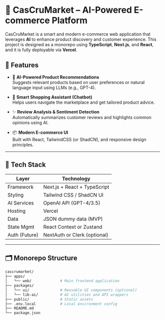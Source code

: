 # 🛒 CasCruMarket – AI-Powered E-commerce Platform

CasCruMarket is a smart and modern e-commerce web application that leverages **AI** to enhance product discovery and customer experience. This project is designed as a monorepo using **TypeScript**, **Next.js**, and **React**, and it is fully deployable via **Vercel**.

## 🌟 Features

- 🧠 **AI-Powered Product Recommendations**  
  Suggests relevant products based on user preferences or natural language input using LLMs (e.g., GPT-4).

- 💬 **Smart Shopping Assistant (Chatbot)**  
  Helps users navigate the marketplace and get tailored product advice.

- ✨ **Review Analysis & Sentiment Detection**  
  Automatically summarizes customer reviews and highlights common opinions using AI.

- 📦 **Modern E-commerce UI**  
  Built with React, TailwindCSS (or ShadCN), and responsive design principles.

---

## 🧱 Tech Stack

| Layer        | Technology                     |
|--------------|--------------------------------|
| Framework    | Next.js + React + TypeScript   |
| Styling      | Tailwind CSS / ShadCN UI       |
| AI Services  | OpenAI API (GPT-4/3.5)         |
| Hosting      | Vercel                         |
| Data         | JSON dummy data (MVP)          |
| State Mgmt   | React Context or Zustand       |
| Auth (Future)| NextAuth or Clerk (optional)   |

---

## 🗂️ Monorepo Structure

```bash
cascrumarket/
├── apps/
│   └── web/             # Main frontend application
├── packages/
│   └── ui/              # Reusable UI components (optional)
│   └── lib-ai/          # AI utilities and API wrappers
├── public/              # Static assets
├── .env.local           # Local environment config
├── README.md
└── package.json
